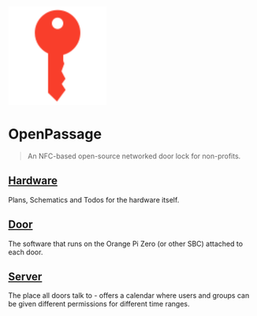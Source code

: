 <img width="200" src="logo.svg">

# OpenPassage

> An NFC-based open-source networked door lock for non-profits.

## [Hardware](hardware/PLAN.md)
Plans, Schematics and Todos for the hardware itself.

## [Door](door/PLAN.md)
The software that runs on the Orange Pi Zero (or other SBC) attached to each door.

## [Server](server/PLAN.md)
The place all doors talk to - offers a calendar where users and groups can be given different permissions for different time ranges.
